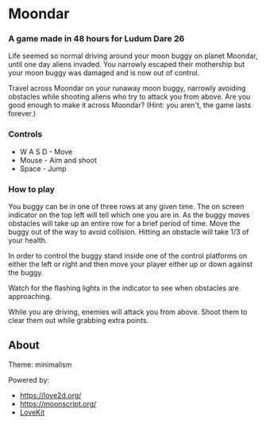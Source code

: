 
# Moondar
### A game made in 48 hours for Ludum Dare 26

Life seemed so normal driving around your moon buggy on planet Moondar, until
one day aliens invaded. You narrowly escaped their mothership but
your moon buggy was damaged and is now out of control.

Travel across Moondar on your runaway moon buggy, narrowly avoiding obstacles
while shooting aliens who try to attack you from above. Are you good enough to
make it across Moondar? (Hint: you aren't, the game lasts forever.)

### Controls

* W A S D - Move
* Mouse - Aim and shoot
* Space - Jump

### How to play

You buggy can be in one of three rows at any given time. The on screen
indicator on the top left will tell which one you are in. As the buggy moves
obstacles will take up an entire row for a brief period of time. Move the buggy
out of the way to avoid collision. Hitting an obstacle will take 1/3 of your
health.

In order to control the buggy stand inside one of the control platforms on
either the left or right and then move your player either up or down against
the buggy.

Watch for the flashing lights in the indicator to see when obstacles are
approaching.

While you are driving, enemies will attack you from above. Shoot them to clear
them out while grabbing extra points.

## About

Theme: minimalism

Powered by:

 * <https://love2d.org/>
 * <https://moonscript.org/>
 * [LoveKit](https://github.com/leafo/lovekit)


